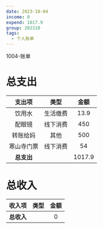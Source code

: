 ```yaml
---
date: 2023-10-04
income: 0
expend: 1017.9
group: 202310
tags:
  - 个人账单
---
```

1004-账单
# 总支出

|   支出项   |   类型   |  金额  |
|:----------:|:--------:|:------:|
|   饮用水   | 生活缴费 |  13.9  |
|   配眼镜   | 线下消费 |  450   |
|  转账给妈  |   其他   |  500   |
| 寒山寺门票 | 线下消费 |   54   |
| **总支出** |          | 1017.9 |
<!-- TBLFM: @>$3=sum(@I..@-1) -->

# 总收入
|   收入项   | 类型 | 金额 |
|:----------:|:----:|:----:|
| **总收入** |      |  0   |
<!-- TBLFM: @>$3=sum(@I..@-1) -->